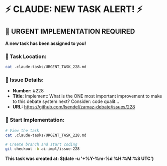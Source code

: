 # ⚡ CLAUDE: NEW TASK ALERT! ⚡

## 🔴 URGENT IMPLEMENTATION REQUIRED

**A new task has been assigned to you!**

### 📍 Task Location:
```bash
cat .claude-tasks/URGENT_TASK_228.md
```

### 🎯 Issue Details:
- **Number:** #228
- **Title:** Implement: What is the ONE most important improvement to make to this debate system next? Consider: code qualit...
- **URL:** https://github.com/lsendel/zamaz-debate/issues/228

### 🚀 Start Implementation:
```bash
# View the task
cat .claude-tasks/URGENT_TASK_228.md

# Create branch and start coding
git checkout -b ai-impl/issue-228
```

**This task was created at: $(date -u '+%Y-%m-%d %H:%M:%S UTC')**
